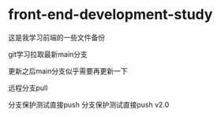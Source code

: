 # front-end-development-study
这是我学习前端的一些文件备份




git学习拉取最新main分支


更新之后main分支似乎需要再更新一下


远程分支pull


分支保护测试直接push
分支保护测试直接push v2.0
